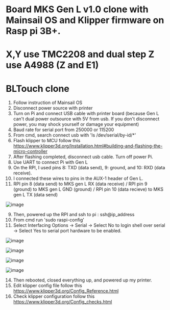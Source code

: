 # Board MKS Gen L v1.0 clone with Mainsail OS and Klipper firmware on Rasp pi 3B+.
# X,Y use TMC2208 and dual step Z use A4988 (Z and E1)
# BLTouch clone

1. Follow instruction of Mainsail OS
2. Disconnect power source with printer
3. Turn on Pi and connect USB cable with printer board (because Gen L can't dual power outsource with 5V from usb. If you don't disconnect power, you may shock yourself or damage your equipment)
4. Baud rate for serial port from 250000 or 115200
5. From cmd, search connect usb with 'ls /dev/serial/by-id/*'
6. Flash klipper to MCU follow this https://www.klipper3d.org/Installation.html#building-and-flashing-the-micro-controller
7. After flashing completed, disconnect usb cable. Turn off power Pi.
8. Use UART to connect Pi with Gen L
9. On the RPI, I used pins 8: TXD (data send), 9: ground, and 10: RXD (data receive).
10. I connected these wires to pins in the AUX-1 header of Gen L.
11. RPI pin 8 (data send) to MKS gen L RX (data receive) / RPI pin 9 (ground) to MKS gen L GND (ground) / RPI pin 10 (data recieve) to MKS gen L TX (data send)
   
   ![image](https://user-images.githubusercontent.com/58675403/175226012-9c2d7df7-666f-4cad-aa89-2f4641ef2888.png)
   
9. Then, powered up the RPI and ssh to pi : ssh@ip_address
10. From cmd run 'sudo raspi-config'
11. Select Interfacing Options -> Serial -> Select No to login shell over serial -> Select Yes to serial port hardware to be enabled.

![image](https://user-images.githubusercontent.com/58675403/175226722-cddd161e-96e0-42bc-808f-c695f7ef15e1.png)

![image](https://user-images.githubusercontent.com/58675403/175226771-ffaf4f7b-9944-41a4-b806-8d418de16157.png)

![image](https://user-images.githubusercontent.com/58675403/175226804-49b366d5-02a8-428c-8a67-c6a9eca2e1b8.png)

![image](https://user-images.githubusercontent.com/58675403/175226850-000ec417-6189-47ab-9bb1-1a606516a7ff.png)

14. Then rebooted, closed everything up, and powered up my printer.
16. Edit klipper config file follow this https://www.klipper3d.org/Config_Reference.html
17. Check klipper configuration follow this https://www.klipper3d.org/Config_checks.html

